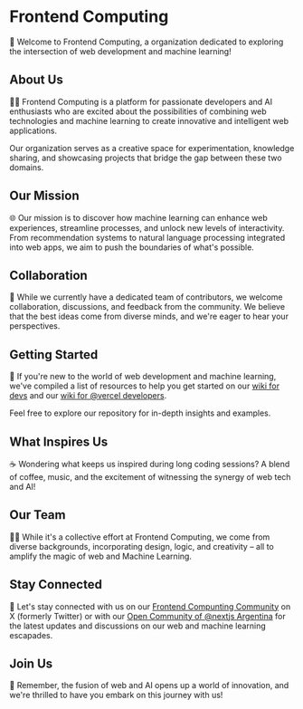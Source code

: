 # Frontend Computing

👋 Welcome to Frontend Computing, a organization dedicated to exploring the intersection of web development and machine learning!

## About Us

🙋‍♀️ Frontend Computing is a platform for passionate developers and AI enthusiasts who are excited about the possibilities of combining web technologies and machine learning to create innovative and intelligent web applications.

Our organization serves as a creative space for experimentation, knowledge sharing, and showcasing projects that bridge the gap between these two domains.

## Our Mission

🌐 Our mission is to discover how machine learning can enhance web experiences, streamline processes, and unlock new levels of interactivity. From recommendation systems to natural language processing integrated into web apps, we aim to push the boundaries of what's possible.

## Collaboration

🤝 While we currently have a dedicated team of contributors, we welcome collaboration, discussions, and feedback from the community. We believe that the best ideas come from diverse minds, and we're eager to hear your perspectives.

## Getting Started

🚀 If you're new to the world of web development and machine learning, we've compiled a list of resources to help you get started on our [wiki for devs](https://dub.sh/wikidevs) and our [wiki for @vercel developers](https://dub.sh/wikivercel).

Feel free to explore our repository for in-depth insights and examples.

## What Inspires Us

☕️ Wondering what keeps us inspired during long coding sessions? A blend of coffee, music, and the excitement of witnessing the synergy of web tech and AI!

## Our Team

👩‍💻 While it's a collective effort at Frontend Computing, we come from diverse backgrounds, incorporating design, logic, and creativity – all to amplify the magic of web and Machine Learning.

## Stay Connected

📢 Let's stay connected with us on our [Frontend Compunting Community](https://twitter.com/frontend_c) on X (formerly Twitter) or with our [Open Community of @nextjs Argentina](https://twitter.com/nextjsargentina) for the latest updates and discussions on our web and machine learning escapades.

## Join Us

🧙 Remember, the fusion of web and AI opens up a world of innovation, and we're thrilled to have you embark on this journey with us!
